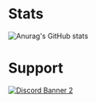 # Stats
![Anurag's GitHub stats](https://github-readme-stats.vercel.app/api?username=mr-capy&show_icons=true&theme=merko)

# Support
<a href='https://discord.gg/picklemods'>![Discord Banner 2](https://discordapp.com/api/guilds/491627035991736320/widget.png?style=banner3)</a>
